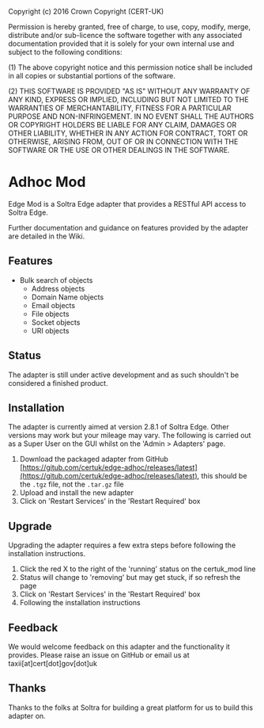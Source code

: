 Copyright (c) 2016 Crown Copyright (CERT-UK)  

Permission is hereby granted, free of charge, to use, copy, modify, merge, distribute and/or sub-licence the software together with any associated documentation provided that it is solely for your own internal use and subject to the following conditions:

(1)   The above copyright notice and this permission notice shall be included in all copies or substantial portions of the software.

(2)   THIS SOFTWARE IS PROVIDED "AS IS" WITHOUT ANY WARRANTY OF ANY KIND, EXPRESS OR IMPLIED, INCLUDING BUT NOT LIMITED TO THE WARRANTIES OF MERCHANTABILITY, FITNESS FOR A PARTICULAR PURPOSE AND NON-INFRINGEMENT. IN NO EVENT SHALL THE AUTHORS OR COPYRIGHT HOLDERS BE LIABLE FOR ANY CLAIM, DAMAGES OR OTHER LIABILITY, WHETHER IN ANY ACTION FOR CONTRACT, TORT OR OTHERWISE, ARISING FROM, OUT OF OR IN CONNECTION WITH THE SOFTWARE OR THE USE OR OTHER DEALINGS IN THE SOFTWARE.


# Adhoc Mod
Edge Mod is a Soltra Edge adapter that provides a RESTful API access to Soltra Edge.

Further documentation and guidance on features provided by the adapter are detailed in the Wiki.

## Features

- Bulk search of objects
  - Address objects
  - Domain Name objects
  - Email objects
  - File objects
  - Socket objects
  - URI objects

## Status
The adapter is still under active development and as such shouldn't be considered a finished product.

## Installation
The adapter is currently aimed at version 2.8.1 of Soltra Edge. Other versions may work but your mileage may vary. The following is carried out as a Super User on the GUI whilst on the 'Admin > Adapters' page.

1. Download the packaged adapter from GitHub [https://gitub.com/certuk/edge-adhoc/releases/latest](https://gitub.com/certuk/edge-adhoc/releases/latest), this should be the `.tgz` file, not the `.tar.gz` file
2. Upload and install the new adapter
3. Click on 'Restart Services' in the 'Restart Required' box

## Upgrade
Upgrading the adapter requires a few extra steps before following the installation instructions.

1. Click the red X to the right of the 'running' status on the certuk_mod line
2. Status will change to 'removing' but may get stuck, if so refresh the page
4. Click on 'Restart Services' in the 'Restart Required' box
5. Following the installation instructions


## Feedback
We would welcome feedback on this adapter and the functionality it provides. Please raise an issue on GitHub or email us at taxii[at]cert[dot]gov[dot]uk

## Thanks
Thanks to the folks at Soltra for building a great platform for us to build this adapter on.
